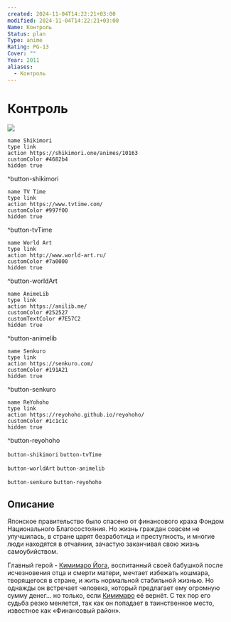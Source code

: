 ```yaml
---
created: 2024-11-04T14:22:21+03:00
modified: 2024-11-04T14:22:21+03:00
Name: Контроль
Status: plan
Type: anime
Rating: PG-13
Cover: ""
Year: 2011
aliases:
  - Контроль
---
```


# Контроль

![](https://nyaa.shikimori.one/uploads/poster/animes/10163/3dbd5f9193eb2c56ccb835bfc70860b3.jpeg)

```button
name Shikimori
type link
action https://shikimori.one/animes/10163
customColor #4682b4
hidden true
```
^button-shikimori

```button
name TV Time
type link
action https://www.tvtime.com/
customColor #997f00
hidden true
```
^button-tvTime

```button
name World Art
type link
action http://www.world-art.ru/
customColor #7a0000
hidden true
```
^button-worldArt

```button
name AnimeLib
type link
action https://anilib.me/
customColor #252527
customTextColor #7E57C2
hidden true
```
^button-animelib

```button
name Senkuro
type link
action https://senkuro.com/
customColor #191A21
hidden true
```
^button-senkuro

```button
name ReYohoho
type link
action https://reyohoho.github.io/reyohoho/
customColor #1c1c1c
hidden true
```
^button-reyohoho

`button-shikimori` `button-tvTime`

`button-worldArt` `button-animelib`

`button-senkuro` `button-reyohoho`

## Описание

Японское правительство было спасено от финансового краха Фондом Национального Благосостояния. Но жизнь граждан совсем не улучшилась, в стране царят безработица и преступность, и многие люди находятся в отчаянии, зачастую заканчивая свою жизнь самоубийством.

Главный герой - [Кимимаро Йога](https://shikimori.one/characters/40449-kimimaro-yoga), воспитанный своей бабушкой после исчезновения отца и смерти матери, мечтает избежать кошмара, творящегося в стране, и жить нормальной стабильной жизнью. Но однажды он встречает человека, который предлагает ему огромную сумму денег... но только, если [Кимимаро](https://shikimori.one/characters/40449-kimimaro-yoga) её вернёт. С тех пор его судьба резко меняется, так как он попадает в таинственное место, известное как «Финансовый район».

